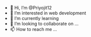 - 👋 Hi, I’m @Priyojit12
- 👀 I’m interested in web development
- 🌱 I’m currently learning
- 💞️ I’m looking to collaborate on ...
- 📫 How to reach me ...

<!---
Priyojit12/Priyojit12 is a ✨ special ✨ repository because its `README.md` (this file) appears on your GitHub profile.
You can click the Preview link to take a look at your changes.
--->
